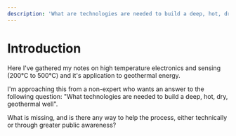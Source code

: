 ```yaml
---
description: 'What are technologies are needed to build a deep, hot, dry, geothermal well?'
---
```


# Introduction

Here I've gathered my notes on high temperature electronics and sensing \(200°C to 500°C\) and it's application to geothermal energy.

I'm approaching this from a non-expert who wants an answer to the following question: "What technologies are needed to build a deep, hot, dry, geothermal well". 

What is missing, and is there any way to help the process, either technically or through greater public awareness?



